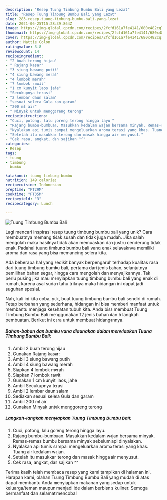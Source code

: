 ```yaml
---
description: "Resep Tuung Timbung Bumbu Bali yang Lezat"
title: "Resep Tuung Timbung Bumbu Bali yang Lezat"
slug: 283-resep-tuung-timbung-bumbu-bali-yang-lezat
date: 2021-06-25T15:28:39.864Z
image: https://img-global.cpcdn.com/recipes/2fcfd161a7fe4141/680x482cq70/tuung-timbung-bumbu-bali-foto-resep-utama.jpg
thumbnail: https://img-global.cpcdn.com/recipes/2fcfd161a7fe4141/680x482cq70/tuung-timbung-bumbu-bali-foto-resep-utama.jpg
cover: https://img-global.cpcdn.com/recipes/2fcfd161a7fe4141/680x482cq70/tuung-timbung-bumbu-bali-foto-resep-utama.jpg
author: Mattie Colon
ratingvalue: 3.8
reviewcount: 14
recipeingredient:
- "2 buah terong hijau"
- " Rajang kasar"
- "3 siung bawang putih"
- "4 siung bawang merah"
- "4 lombok merah"
- "7 lombok rawit"
- "1 cm kunyit laos jahe"
- "Secukupnya terasi"
- "2 lembar daun salam"
- "sesuai selera Gula dan garam"
- "200 ml air"
- " Minyak untuk menggoreng terong"
recipeinstructions:
- "Cuci, potong, lalu goreng terong hingga layu."
- "Rajang bumbu-bumbuan. Masukkan kedalam wajan bersama minyak. Remas-remas bumbu bersama minyak sebelum api dinyalakan."
- "Nyalakan api tumis sampai mengeluarkan aroma terasi yang khas. Tuang air kedalam wajan."
- "Setelah itu masukkan terong dan masak hingga air menyusut."
- "Cek rasa, angkat, dan sajikan ^^"
categories:
- Resep
tags:
- tuung
- timbung
- bumbu

katakunci: tuung timbung bumbu 
nutrition: 149 calories
recipecuisine: Indonesian
preptime: "PT29M"
cooktime: "PT35M"
recipeyield: "3"
recipecategory: Lunch

---
```



![Tuung Timbung Bumbu Bali](https://img-global.cpcdn.com/recipes/2fcfd161a7fe4141/680x482cq70/tuung-timbung-bumbu-bali-foto-resep-utama.jpg)

Lagi mencari inspirasi resep tuung timbung bumbu bali yang unik? Cara membuatnya memang tidak susah dan tidak juga mudah. Jika salah mengolah maka hasilnya tidak akan memuaskan dan justru cenderung tidak enak. Padahal tuung timbung bumbu bali yang enak selayaknya memiliki aroma dan rasa yang bisa memancing selera kita.

Ada beberapa hal yang sedikit banyak berpengaruh terhadap kualitas rasa dari tuung timbung bumbu bali, pertama dari jenis bahan, selanjutnya pemilihan bahan segar, hingga cara mengolah dan menyajikannya. Tak perlu pusing jika mau menyiapkan tuung timbung bumbu bali yang enak di rumah, karena asal sudah tahu triknya maka hidangan ini dapat jadi suguhan spesial.




Nah, kali ini kita coba, yuk, buat tuung timbung bumbu bali sendiri di rumah. Tetap berbahan yang sederhana, hidangan ini bisa memberi manfaat untuk membantu menjaga kesehatan tubuh kita. Anda bisa membuat Tuung Timbung Bumbu Bali menggunakan 12 jenis bahan dan 5 langkah pembuatan. Berikut ini cara untuk membuat hidangannya.

<!--inarticleads1-->

##### Bahan-bahan dan bumbu yang digunakan dalam menyiapkan Tuung Timbung Bumbu Bali:

1. Ambil 2 buah terong hijau
1. Gunakan  Rajang kasar:
1. Ambil 3 siung bawang putih
1. Ambil 4 siung bawang merah
1. Siapkan 4 lombok merah
1. Siapkan 7 lombok rawit
1. Gunakan 1 cm kunyit, laos, jahe
1. Ambil Secukupnya terasi
1. Ambil 2 lembar daun salam
1. Sediakan sesuai selera Gula dan garam
1. Ambil 200 ml air
1. Gunakan  Minyak untuk menggoreng terong




<!--inarticleads2-->

##### Langkah-langkah menyiapkan Tuung Timbung Bumbu Bali:

1. Cuci, potong, lalu goreng terong hingga layu.
1. Rajang bumbu-bumbuan. Masukkan kedalam wajan bersama minyak. Remas-remas bumbu bersama minyak sebelum api dinyalakan.
1. Nyalakan api tumis sampai mengeluarkan aroma terasi yang khas. Tuang air kedalam wajan.
1. Setelah itu masukkan terong dan masak hingga air menyusut.
1. Cek rasa, angkat, dan sajikan ^^




Terima kasih telah membaca resep yang kami tampilkan di halaman ini. Harapan kami, olahan Tuung Timbung Bumbu Bali yang mudah di atas dapat membantu Anda menyiapkan makanan yang sedap untuk keluarga/teman maupun menjadi ide dalam berbisnis kuliner. Semoga bermanfaat dan selamat mencoba!

